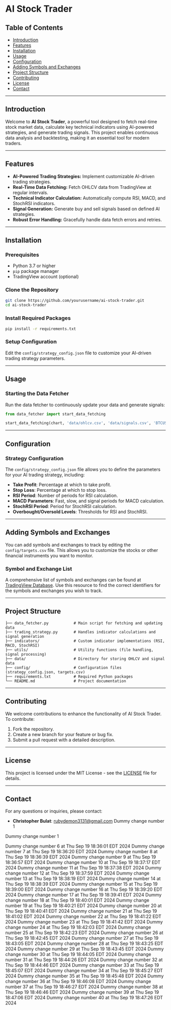 
# **AI Stock Trader**

## **Table of Contents**
- [Introduction](#introduction)
- [Features](#features)
- [Installation](#installation)
- [Usage](#usage)
- [Configuration](#configuration)
- [Adding Symbols and Exchanges](#adding-symbols-and-exchanges)
- [Project Structure](#project-structure)
- [Contributing](#contributing)
- [License](#license)
- [Contact](#contact)

---

## **Introduction**

Welcome to **AI Stock Trader**, a powerful tool designed to fetch real-time stock market data, calculate key technical indicators using AI-powered strategies, and generate trading signals. This project enables continuous data analysis and backtesting, making it an essential tool for modern traders.

---

## **Features**

- **AI-Powered Trading Strategies:** Implement customizable AI-driven trading strategies.
- **Real-Time Data Fetching:** Fetch OHLCV data from TradingView at regular intervals.
- **Technical Indicator Calculation:** Automatically compute RSI, MACD, and StochRSI indicators.
- **Signal Generation:** Generate buy and sell signals based on defined AI strategies.
- **Robust Error Handling:** Gracefully handle data fetch errors and retries.

---

## **Installation**

### **Prerequisites**

- Python 3.7 or higher
- `pip` package manager
- TradingView account (optional)

### **Clone the Repository**

```bash
git clone https://github.com/yourusername/ai-stock-trader.git
cd ai-stock-trader
```

### **Install Required Packages**

```bash
pip install -r requirements.txt
```

### **Setup Configuration**

Edit the `config/strategy_config.json` file to customize your AI-driven trading strategy parameters.

---

## **Usage**

### **Starting the Data Fetcher**

Run the data fetcher to continuously update your data and generate signals:

```python
from data_fetcher import start_data_fetching

start_data_fetching(chart, 'data/ohlcv.csv', 'data/signals.csv', 'BTCUSD', 'Binance', 'config/strategy_config.json')
```

---

## **Configuration**

### **Strategy Configuration**
The `config/strategy_config.json` file allows you to define the parameters for your AI trading strategy, including:

- **Take Profit**: Percentage at which to take profit.
- **Stop Loss**: Percentage at which to stop loss.
- **RSI Period**: Number of periods for RSI calculation.
- **MACD Parameters**: Fast, slow, and signal periods for MACD calculation.
- **StochRSI Period**: Period for StochRSI calculation.
- **Overbought/Oversold Levels**: Thresholds for RSI and StochRSI.

---

## **Adding Symbols and Exchanges**

You can add symbols and exchanges to track by editing the `config/targets.csv` file. This allows you to customize the stocks or other financial instruments you want to monitor.

### **Symbol and Exchange List**

A comprehensive list of symbols and exchanges can be found at [TradingView Database](https://tvdb.brianthe.dev/). Use this resource to find the correct identifiers for the symbols and exchanges you wish to track.

---

## **Project Structure**

```plaintext
├── data_fetcher.py           # Main script for fetching and updating data
├── trading_strategy.py       # Handles indicator calculations and signal generation
├── indicators/               # Custom indicator implementations (RSI, MACD, StochRSI)
├── utils/                    # Utility functions (file handling, signal processing)
├── data/                     # Directory for storing OHLCV and signal data
├── config/                   # Configuration files (strategy_config.json, targets.csv)
├── requirements.txt          # Required Python packages
└── README.md                 # Project documentation
```

---

## **Contributing**

We welcome contributions to enhance the functionality of AI Stock Trader. To contribute:

1. Fork the repository.
2. Create a new branch for your feature or bug fix.
3. Submit a pull request with a detailed description.

---

## **License**

This project is licensed under the MIT License - see the [LICENSE](LICENSE) file for details.

---
## **Contact**

For any questions or inquiries, please contact:

- **Christopher Bulat**: [rubydemon3131@gmail.com](mailto:ianharding@example.com)
Dummy change number 1

Dummy change number 1

Dummy change number 6 at Thu Sep 19 18:36:01 EDT 2024
Dummy change number 7 at Thu Sep 19 18:36:20 EDT 2024
Dummy change number 8 at Thu Sep 19 18:36:39 EDT 2024
Dummy change number 9 at Thu Sep 19 18:36:57 EDT 2024
Dummy change number 10 at Thu Sep 19 18:37:17 EDT 2024
Dummy change number 11 at Thu Sep 19 18:37:38 EDT 2024
Dummy change number 12 at Thu Sep 19 18:37:59 EDT 2024
Dummy change number 13 at Thu Sep 19 18:38:19 EDT 2024
Dummy change number 14 at Thu Sep 19 18:38:39 EDT 2024
Dummy change number 15 at Thu Sep 19 18:39:00 EDT 2024
Dummy change number 16 at Thu Sep 19 18:39:20 EDT 2024
Dummy change number 17 at Thu Sep 19 18:39:41 EDT 2024
Dummy change number 18 at Thu Sep 19 18:40:01 EDT 2024
Dummy change number 19 at Thu Sep 19 18:40:21 EDT 2024
Dummy change number 20 at Thu Sep 19 18:40:41 EDT 2024
Dummy change number 21 at Thu Sep 19 18:41:02 EDT 2024
Dummy change number 22 at Thu Sep 19 18:41:22 EDT 2024
Dummy change number 23 at Thu Sep 19 18:41:42 EDT 2024
Dummy change number 24 at Thu Sep 19 18:42:03 EDT 2024
Dummy change number 25 at Thu Sep 19 18:42:23 EDT 2024
Dummy change number 26 at Thu Sep 19 18:42:45 EDT 2024
Dummy change number 27 at Thu Sep 19 18:43:05 EDT 2024
Dummy change number 28 at Thu Sep 19 18:43:25 EDT 2024
Dummy change number 29 at Thu Sep 19 18:43:45 EDT 2024
Dummy change number 30 at Thu Sep 19 18:44:05 EDT 2024
Dummy change number 31 at Thu Sep 19 18:44:26 EDT 2024
Dummy change number 32 at Thu Sep 19 18:44:46 EDT 2024
Dummy change number 33 at Thu Sep 19 18:45:07 EDT 2024
Dummy change number 34 at Thu Sep 19 18:45:27 EDT 2024
Dummy change number 35 at Thu Sep 19 18:45:48 EDT 2024
Dummy change number 36 at Thu Sep 19 18:46:08 EDT 2024
Dummy change number 37 at Thu Sep 19 18:46:27 EDT 2024
Dummy change number 38 at Thu Sep 19 18:46:46 EDT 2024
Dummy change number 39 at Thu Sep 19 18:47:06 EDT 2024
Dummy change number 40 at Thu Sep 19 18:47:26 EDT 2024
